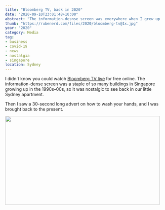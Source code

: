 ```yaml
---
title: "Bloomberg TV, back in 2020"
date: "2020-09-10T23:01:48+10:00"
abstract: "The information-desnse screen was everywhere when I grew up in Singapore. But then they showed an ad for hand washing."
thumb: "https://rubenerd.com/files/2020/bloomberg-tv@1x.jpg"
year: "2020"
category: Media
tag:
- business
- covid-19
- news
- nostalgia
- singapore
location: Sydney
---
```

I didn't know you could watch [Bloomberg TV live](https://www.bloomberg.com/live) for free online. The information-dense screen was a staple of so many buildings in Singapore growing up in the 1990s–00s, so it was nostalgic to see back in our little Sydney apartment.

Then I saw a 30-second long advert on how to wash your hands, and I was brought back to the present.

<p><img src="https://rubenerd.com/files/2020/bloomberg-tv@1x.jpg" srcset="https://rubenerd.com/files/2020/bloomberg-tv@1x.jpg 1x, https://rubenerd.com/files/2020/bloomberg-tv@2x.jpg 2x" alt="" style="width:500px; height:288px;" /></p>

